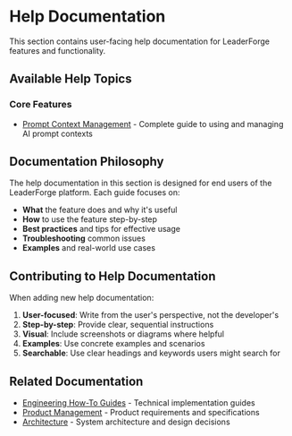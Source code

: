 # Help Documentation

This section contains user-facing help documentation for LeaderForge features and functionality.

## Available Help Topics

### Core Features
- [Prompt Context Management](prompt-context-help.md) - Complete guide to using and managing AI prompt contexts

## Documentation Philosophy

The help documentation in this section is designed for end users of the LeaderForge platform. Each guide focuses on:

- **What** the feature does and why it's useful
- **How** to use the feature step-by-step
- **Best practices** and tips for effective usage
- **Troubleshooting** common issues
- **Examples** and real-world use cases

## Contributing to Help Documentation

When adding new help documentation:

1. **User-focused**: Write from the user's perspective, not the developer's
2. **Step-by-step**: Provide clear, sequential instructions
3. **Visual**: Include screenshots or diagrams where helpful
4. **Examples**: Use concrete examples and scenarios
5. **Searchable**: Use clear headings and keywords users might search for

## Related Documentation

- [Engineering How-To Guides](../how-to/) - Technical implementation guides
- [Product Management](../product-management/) - Product requirements and specifications
- [Architecture](../architecture/) - System architecture and design decisions